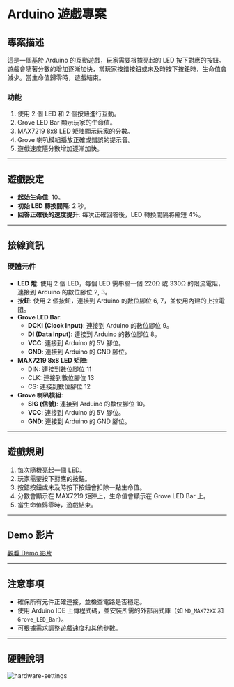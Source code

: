 # Arduino 遊戲專案

## 專案描述
這是一個基於 Arduino 的互動遊戲，玩家需要根據亮起的 LED 按下對應的按鈕。遊戲會隨著分數的增加逐漸加快，當玩家按錯按鈕或未及時按下按鈕時，生命值會減少。當生命值歸零時，遊戲結束。

### 功能
1. 使用 2 個 LED 和 2 個按鈕進行互動。
2. Grove LED Bar 顯示玩家的生命值。
3. MAX7219 8x8 LED 矩陣顯示玩家的分數。
4. Grove 喇叭模組播放正確或錯誤的提示音。
5. 遊戲速度隨分數增加逐漸加快。

---

## 遊戲設定
- **起始生命值**: 10。
- **初始 LED 轉換間隔**: 2 秒。
- **回答正確後的速度提升**: 每次正確回答後，LED 轉換間隔將縮短 4%。

---

## 接線資訊

### 硬體元件
- **LED 燈**: 使用 2 個 LED，每個 LED 需串聯一個 220Ω 或 330Ω 的限流電阻，連接到 Arduino 的數位腳位 2, 3。
- **按鈕**: 使用 2 個按鈕，連接到 Arduino 的數位腳位 6, 7，並使用內建的上拉電阻。
- **Grove LED Bar**: 
  - **DCKI (Clock Input)**: 連接到 Arduino 的數位腳位 9。
  - **DI (Data Input)**: 連接到 Arduino 的數位腳位 8。
  - **VCC**: 連接到 Arduino 的 5V 腳位。
  - **GND**: 連接到 Arduino 的 GND 腳位。
- **MAX7219 8x8 LED 矩陣**: 
  - DIN: 連接到數位腳位 11
  - CLK: 連接到數位腳位 13
  - CS: 連接到數位腳位 12
- **Grove 喇叭模組**: 
  - **SIG (信號)**: 連接到 Arduino 的數位腳位 10。
  - **VCC**: 連接到 Arduino 的 5V 腳位。
  - **GND**: 連接到 Arduino 的 GND 腳位。

---

## 遊戲規則
1. 每次隨機亮起一個 LED。
2. 玩家需要按下對應的按鈕。
3. 按錯按鈕或未及時按下按鈕會扣除一點生命值。
4. 分數會顯示在 MAX7219 矩陣上，生命值會顯示在 Grove LED Bar 上。
5. 當生命值歸零時，遊戲結束。

---

## Demo 影片
[觀看 Demo 影片](https://youtube.com/shorts/ZwI1-EiM5uY?feature=share)

---

## 注意事項
- 確保所有元件正確連接，並檢查電路是否穩定。
- 使用 Arduino IDE 上傳程式碼，並安裝所需的外部函式庫（如 `MD_MAX72XX` 和 `Grove_LED_Bar`）。
- 可根據需求調整遊戲速度和其他參數。

---

## 硬體說明
![hardware-settings](https://github.com/user-attachments/assets/bca33534-bcd9-4ca3-aab1-99c52cd434c9)
